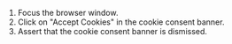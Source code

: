 1. Focus the browser window.
2. Click on "Accept Cookies" in the cookie consent banner.
3. Assert that the cookie consent banner is dismissed.